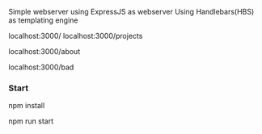 Simple webserver using ExpressJS as webserver
Using Handlebars(HBS) as templating engine

localhost:3000/
localhost:3000/projects

localhost:3000/about

localhost:3000/bad

### Start
npm install

npm run start
